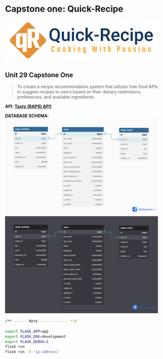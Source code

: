# Capstone one: Quick-Recipe

![img](/app/static/images/quick-recipe-logo.png)
## Unit 29 Capstone One

>To create a recipe recommendation system that utilizes free food APIs to suggest recipes to users based on their dietary restrictions, preferences, and available ingredients.

**API**: **[Tasty (RAPID API)](https://rapidapi.com/apidojo/api/tasty)**

**DATABASE SCHEMA**:
![Img-Light](/documentations/database-schema-quick_recipe-white-bg.png#gh-light-mode-only)![Img-Dark](/documentations/database-schema-quick_recipe.png#gh-dark-mode-only)


```sh
/** ------ Note ------------- **/

export FLASK_APP=app
export FLASK_ENV=development
export FLASK_DEBUG=1
flask run
flask run -h "ip-address"
```

